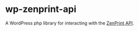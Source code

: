 # wp-zenprint-api
A WordPress php library for interacting with the [ZenPrint API](http://www.zenprint.com/main/api-overview).
